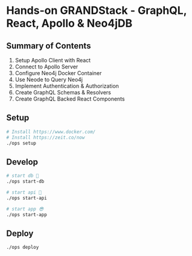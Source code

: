 # Hands-on GRANDStack - GraphQL, React, Apollo & Neo4jDB

## Summary of Contents

1. Setup Apollo Client with React
2. Connect to Apollo Server
3. Configure Neo4j Docker Container
4. Use Neode to Query Neo4j
5. Implement Authentication & Authorization
6. Create GraphQL Schemas & Resolvers
7. Create GraphQL Backed React Components

## Setup

```bash
# Install https://www.docker.com/
# Install https://zeit.co/now
./ops setup
```

## Develop

```bash
# start db 🚀
./ops start-db

# start api 🎉
./ops start-api

# start app 😎
./ops start-app
```

## Deploy

```bash
./ops deploy
```
